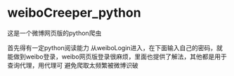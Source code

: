 # weiboCreeper_python
这是一个微博网页版的python爬虫

首先得有一定python阅读能力
从weiboLogin进入，在下面输入自己的密码，就能做到weibo登录，weibo网页版登录很麻烦，里面也提供了解法，其他都是用于查询代理，用代理可
避免爬取太频繁被微博识破
